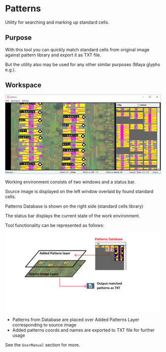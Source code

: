 # Patterns

Utility for searching and marking up standard cells.

## Purpose

With this tool you can quickly match standard cells from original image against pattern library and export it as TXT file.

But the utility also may be used for any other similar purposes (Maya glyphs e.g.).

## Workspace

![/imgstore/workspace.png](/imgstore/workspace.png)

Working environment consists of two windows and a status bar.

Source image is displayed on the left window overlaid by found standard cells.

Patterns Database is shown on the right side (standard cells library)

The status bar displays the current state of the work environment.

Tool functionality can be represented as follows:

![/imgstore/layers.png](/imgstore/layers.png)

- Patterns from Database are placed over Added Patterns Layer corresponding to source image
- Added patterns coords and names are exported to TXT file for further usage

See the `UserManual` section for more.
